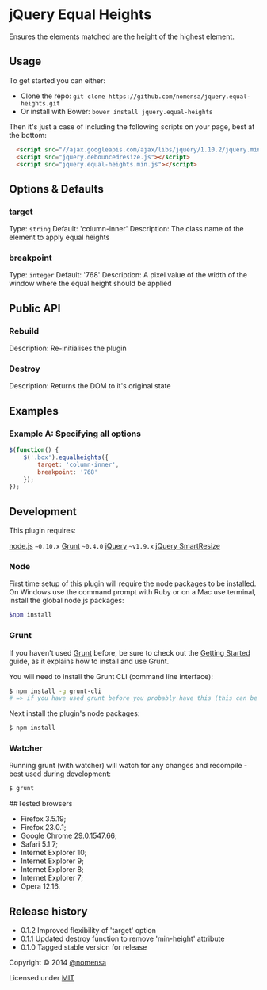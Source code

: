 # jQuery Equal Heights

Ensures the elements matched are the height of the highest element.

## Usage

To get started you can either:

 - Clone the repo: `git clone https://github.com/nomensa/jquery.equal-heights.git`
 - Or install with Bower: `bower install jquery.equal-heights`

Then it's just a case of including the following scripts on your page, best at the bottom:

```html
  <script src="//ajax.googleapis.com/ajax/libs/jquery/1.10.2/jquery.min.js"></script>
  <script src="jquery.debouncedresize.js"></script>
  <script src="jquery.equal-heights.min.js"></script>
```

## Options & Defaults

### target

Type: `string`
Default: 'column-inner'
Description: The class name of the element to apply equal heights

### breakpoint

Type: `integer`
Default: '768'
Description: A pixel value of the width of the window where the equal height should be applied


## Public API

### Rebuild

Description: Re-initialises the plugin

### Destroy

Description: Returns the DOM to it's original state


## Examples

### Example A: Specifying all options

```javascript
$(function() {
    $('.box').equalheights({
        target: 'column-inner',
        breakpoint: '768'
    });
});
```

## Development

This plugin requires:

[node.js](http://nodejs.org/) `~0.10.x`
[Grunt](http://gruntjs.com/) `~0.4.0`
[jQuery](http://jquery.com) `~v1.9.x`
[jQuery SmartResize](https://github.com/louisremi/jquery-smartresize)

### Node
First time setup of this plugin will require the node packages to be installed. On Windows use the command prompt with Ruby or on a Mac use terminal, install the global node.js packages:

```bash
$npm install
```

### Grunt
If you haven't used [Grunt](http://gruntjs.com/) before, be sure to check out the [Getting Started](http://gruntjs.com/getting-started) guide, as it explains how to install and use Grunt.

You will need to install the Grunt CLI (command line interface):

```bash
$ npm install -g grunt-cli
# => if you have used grunt before you probably have this (this can be run from any directory)
```

Next install the plugin's node packages:

```bash
$ npm install
```

### Watcher

Running grunt (with watcher) will watch for any changes and recompile - best used during development:

```bash
$ grunt
```

##Tested browsers

 - Firefox 3.5.19;
 - Firefox 23.0.1;
 - Google Chrome 29.0.1547.66;
 - Safari 5.1.7;
 - Internet Explorer 10;
 - Internet Explorer 9;
 - Internet Explorer 8;
 - Internet Explorer 7;
 - Opera 12.16.


## Release history

 - 0.1.2 Improved flexibility of 'target' option
 - 0.1.1 Updated destroy function to remove 'min-height' attribute
 - 0.1.0 Tagged stable version for release

Copyright &copy; 2014 [@nomensa](http://nomensa.com)

Licensed under [MIT](http://opensource.org/licenses/mit-license.php)
